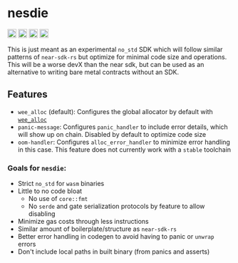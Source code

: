 # nesdie

[<img alt="github" src="https://img.shields.io/badge/github-austinabell/nesdie-8da0cb?style=for-the-badge&labelColor=555555&logo=github" height="20">](https://github.com/austinabell/nesdie)
[<img alt="crates.io" src="https://img.shields.io/crates/v/nesdie.svg?style=for-the-badge&color=fc8d62&logo=rust" height="20">](https://crates.io/crates/nesdie)
[<img alt="docs.rs" src="https://img.shields.io/badge/docs.rs-nesdie-66c2a5?style=for-the-badge&labelColor=555555&logo=docs.rs" height="20">](https://docs.rs/nesdie)
[<img alt="build status" src="https://img.shields.io/github/workflow/status/austinabell/nesdie/CI/main?style=for-the-badge" height="20">](https://github.com/austinabell/nesdie/actions?query=branch%3Amain)

This is just meant as an experimental `no_std` SDK which will follow similar patterns of `near-sdk-rs` but optimize for minimal code size and operations. This will be a worse devX than the near sdk, but can be used as an alternative to writing bare metal contracts without an SDK.

## Features

- `wee_alloc` (default): Configures the global allocator by default with [`wee_alloc`](https://github.com/rustwasm/wee_alloc)
- `panic-message`: Configures `panic_handler` to include error details, which will show up on chain. Disabled by default to optimize code size
- `oom-handler`: Configures `alloc_error_handler` to minimize error handling in this case. This feature does not currently work with a `stable` toolchain

### Goals for `nesdie`:

- Strict `no_std` for `wasm` binaries
- Little to no code bloat
  - No use of `core::fmt`
  - No `serde` and gate serialization protocols by feature to allow disabling
- Minimize gas costs through less instructions
- Similar amount of boilerplate/structure as `near-sdk-rs` 
- Better error handling in codegen to avoid having to panic or `unwrap` errors
- Don't include local paths in built binary (from panics and asserts)
